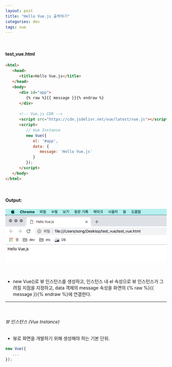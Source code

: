 ```yaml
---
layout: post
title: "Hello Vue.js 출력하기"
categories: dev
tags: vue
---
```


<br>

#### test_vue.html

```html
<html>
   <head>
      <title>Hello Vue.js</title>
   </head>
   <body>
      <div id="app">
         {% raw %}{{ message }}{% endraw %}
      </div>
      
      <!-- Vue.js CDN -->
      <script src="https://cdn.jsdelivr.net/vue/latest/vue.js"></script>
      <script>
         // Vue Instance
         new Vue({
            el: '#app',
            data: {
               message: 'Hello Vue.js'
            }
         });
      </script>
   </body>
</html>
```

<br>

#### Output:

![img](/assets/img/vue-01-01.png)

<br>

- new Vue()로 뷰 인스턴스를 생성하고, 인스턴스 내 el 속성으로 뷰 인스턴스가 그려질 지점을 지정하고, data 객체의 message 속성을 화면의 {% raw %}{{ message }}{% endraw %}에 연결한다.

------

<br>

###### 뷰 인스턴스 (Vue Instance)

- 뷰로 화면을 개발하기 위해 생성해야 하는 기본 단위.

```js
new Vue({
   ...
});
```

<br>